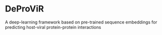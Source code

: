 # DeProViR
A deep-learning framework based on pre-trained sequence embeddings for predicting host-viral protein-protein interactions
